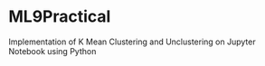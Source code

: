 # ML9Practical
Implementation of K Mean Clustering and Unclustering on Jupyter Notebook using Python
